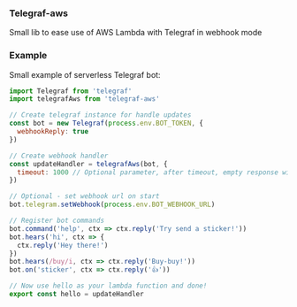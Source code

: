 ### Telegraf-aws

Small lib to ease use of AWS Lambda with Telegraf in webhook mode

### Example

Small example of serverless Telegraf bot:

```js
import Telegraf from 'telegraf'
import telegrafAws from 'telegraf-aws'

// Create telegraf instance for handle updates
const bot = new Telegraf(process.env.BOT_TOKEN, {
  webhookReply: true
})

// Create webhook handler
const updateHandler = telegrafAws(bot, {
  timeout: 1000 // Optional parameter, after timeout, empty response will be sent to AWS and function execution will be stopped
})

// Optional - set webhook url on start
bot.telegram.setWebhook(process.env.BOT_WEBHOOK_URL)

// Register bot commands
bot.command('help', ctx => ctx.reply('Try send a sticker!'))
bot.hears('hi', ctx => {
  ctx.reply('Hey there!')
})
bot.hears(/buy/i, ctx => ctx.reply('Buy-buy!'))
bot.on('sticker', ctx => ctx.reply('👍'))

// Now use hello as your lambda function and done!
export const hello = updateHandler
```
